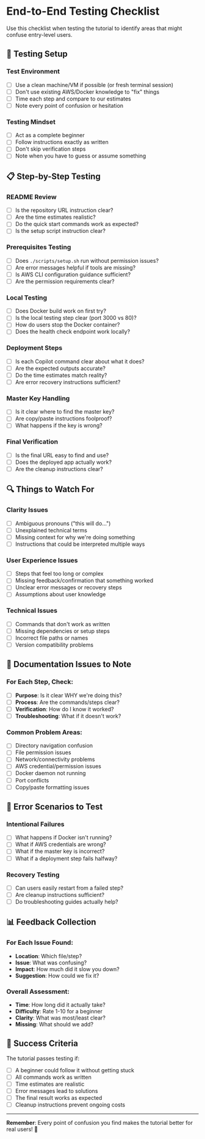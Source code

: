 # End-to-End Testing Checklist

Use this checklist when testing the tutorial to identify areas that might confuse entry-level users.

## 🧪 Testing Setup

### Test Environment
- [ ] Use a clean machine/VM if possible (or fresh terminal session)
- [ ] Don't use existing AWS/Docker knowledge to "fix" things
- [ ] Time each step and compare to our estimates
- [ ] Note every point of confusion or hesitation

### Testing Mindset
- [ ] Act as a complete beginner
- [ ] Follow instructions exactly as written
- [ ] Don't skip verification steps
- [ ] Note when you have to guess or assume something

## 📋 Step-by-Step Testing

### README Review
- [ ] Is the repository URL instruction clear?
- [ ] Are the time estimates realistic?
- [ ] Do the quick start commands work as expected?
- [ ] Is the setup script instruction clear?

### Prerequisites Testing
- [ ] Does `./scripts/setup.sh` run without permission issues?
- [ ] Are error messages helpful if tools are missing?
- [ ] Is AWS CLI configuration guidance sufficient?
- [ ] Are the permission requirements clear?

### Local Testing
- [ ] Does Docker build work on first try?
- [ ] Is the local testing step clear (port 3000 vs 80)?
- [ ] How do users stop the Docker container?
- [ ] Does the health check endpoint work locally?

### Deployment Steps
- [ ] Is each Copilot command clear about what it does?
- [ ] Are the expected outputs accurate?
- [ ] Do the time estimates match reality?
- [ ] Are error recovery instructions sufficient?

### Master Key Handling
- [ ] Is it clear where to find the master key?
- [ ] Are copy/paste instructions foolproof?
- [ ] What happens if the key is wrong?

### Final Verification
- [ ] Is the final URL easy to find and use?
- [ ] Does the deployed app actually work?
- [ ] Are the cleanup instructions clear?

## 🔍 Things to Watch For

### Clarity Issues
- [ ] Ambiguous pronouns ("this will do...")
- [ ] Unexplained technical terms
- [ ] Missing context for why we're doing something
- [ ] Instructions that could be interpreted multiple ways

### User Experience Issues
- [ ] Steps that feel too long or complex
- [ ] Missing feedback/confirmation that something worked
- [ ] Unclear error messages or recovery steps
- [ ] Assumptions about user knowledge

### Technical Issues
- [ ] Commands that don't work as written
- [ ] Missing dependencies or setup steps
- [ ] Incorrect file paths or names
- [ ] Version compatibility problems

## 📝 Documentation Issues to Note

### For Each Step, Check:
- [ ] **Purpose**: Is it clear WHY we're doing this?
- [ ] **Process**: Are the commands/steps clear?
- [ ] **Verification**: How do I know it worked?
- [ ] **Troubleshooting**: What if it doesn't work?

### Common Problem Areas:
- [ ] Directory navigation confusion
- [ ] File permission issues
- [ ] Network/connectivity problems
- [ ] AWS credential/permission issues
- [ ] Docker daemon not running
- [ ] Port conflicts
- [ ] Copy/paste formatting issues

## 🚨 Error Scenarios to Test

### Intentional Failures
- [ ] What happens if Docker isn't running?
- [ ] What if AWS credentials are wrong?
- [ ] What if the master key is incorrect?
- [ ] What if a deployment step fails halfway?

### Recovery Testing
- [ ] Can users easily restart from a failed step?
- [ ] Are cleanup instructions sufficient?
- [ ] Do troubleshooting guides actually help?

## 📊 Feedback Collection

### For Each Issue Found:
- **Location**: Which file/step?
- **Issue**: What was confusing?
- **Impact**: How much did it slow you down?
- **Suggestion**: How could we fix it?

### Overall Assessment:
- **Time**: How long did it actually take?
- **Difficulty**: Rate 1-10 for a beginner
- **Clarity**: What was most/least clear?
- **Missing**: What should we add?

## 🎯 Success Criteria

The tutorial passes testing if:
- [ ] A beginner could follow it without getting stuck
- [ ] All commands work as written
- [ ] Time estimates are realistic
- [ ] Error messages lead to solutions
- [ ] The final result works as expected
- [ ] Cleanup instructions prevent ongoing costs

---

**Remember**: Every point of confusion you find makes the tutorial better for real users! 🎉